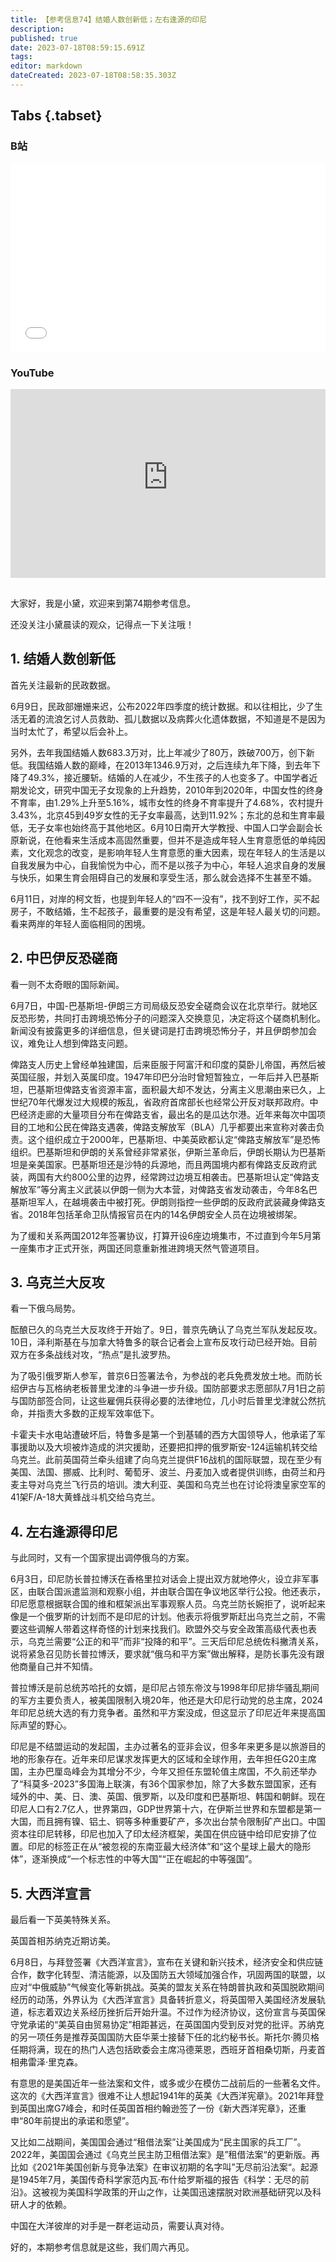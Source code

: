 ```yaml
---
title: 【参考信息74】结婚人数创新低；左右逢源的印尼
description: 
published: true
date: 2023-07-18T08:59:15.691Z
tags: 
editor: markdown
dateCreated: 2023-07-18T08:58:35.303Z
---
```


## Tabs {.tabset}
### B站
<div style="position: relative; padding: 30% 45%;">
<iframe style="position: absolute; width: 100%; height: 100%; left: 0; top: 0;" src="//player.bilibili.com/player.html?&bvid=BV1km4y1v7WG&page=1&as_wide=1&high_quality=1&danmaku=1&autoplay=0" scrolling="no" border="0" frameborder="no" framespacing="0" allowfullscreen="true"></iframe>
</div>

### YouTube
<div style="position: relative; padding: 30% 45%;">
<iframe style="position: absolute; top: 0; left: 0; width: 100%; height: 100%;" src="https://www.youtube-nocookie.com/embed/YouTubeVID" title="YouTube video player" frameborder="0" allow="accelerometer; autoplay; clipboard-write; encrypted-media; gyroscope; picture-in-picture" allowfullscreen></iframe>
</div>

## 

大家好，我是小黛，欢迎来到第74期参考信息。

还没关注小黛晨读的观众，记得点一下关注哦！

## 1. 结婚人数创新低

首先关注最新的民政数据。

6月9日，民政部姗姗来迟，公布2022年四季度的统计数据。和以往相比，少了生活无着的流浪乞讨人员救助、孤儿数据以及病葬火化遗体数据，不知道是不是因为当时太忙了，希望以后会补上。

另外，去年我国结婚人数683.3万对，比上年减少了80万，跌破700万，创下新低。我国结婚人数的巅峰，在2013年1346.9万对，之后连续九年下降，到去年下降了49.3%，接近腰斩。结婚的人在减少，不生孩子的人也变多了。中国学者近期发论文，研究中国无子女现象的上升趋势，2010年到2020年，中国女性的终身不育率，由1.29%上升至5.16%，城市女性的终身不育率提升了4.68%，农村提升3.43%，北京45到49岁女性的无子女率最高，达到11.92%；东北的总和生育率最低，无子女率也始终高于其他地区。6月10日南开大学教授、中国人口学会副会长原新说，在他看来生活成本高固然重要，但并不是造成年轻人生育意愿低的单纯因素，文化观念的改变，是影响年轻人生育意愿的重大因素，现在年轻人的生活是以自我发展为中心，自我愉悦为中心，而不是以孩子为中心，年轻人追求自身的发展与快乐，如果生育会阻碍自己的发展和享受生活，那么就会选择不生甚至不婚。

6月11日，对岸的柯文哲，也提到年轻人的“四不一没有”，找不到好工作，买不起房子，不敢结婚，生不起孩子，最重要的是没有希望，这是年轻人最关切的问题。看来两岸的年轻人面临相同的困境。

## 2. 中巴伊反恐磋商

看一则不太奇眼的国际新闻。

6月7日，中国-巴基斯坦-伊朗三方司局级反恐安全磋商会议在北京举行。就地区反恐形势，共同打击跨境恐怖分子的问题深入交换意见，决定将这个磋商机制化。新闻没有披露更多的详细信息，但关键词是打击跨境恐怖分子，并且伊朗参加会议，难免让人想到俾路支问题。

俾路支人历史上曾经单独建国，后来臣服于阿富汗和印度的莫卧儿帝国，再然后被英国征服，并划入英属印度。1947年印巴分治时曾短暂独立，一年后并入巴基斯坦，巴基斯坦俾路支省资源丰富，面积最大却不发达，分离主义思潮由来已久，上世纪70年代爆发过大规模的叛乱，省政府首席部长也经常公开反对联邦政府。中巴经济走廊的大量项目分布在俾路支省，最出名的是瓜达尔港。近年来每次中国项目的工地和公民在俾路支遇袭，俾路支解放军（BLA）几乎都要出来宣称对袭击负责。这个组织成立于2000年，巴基斯坦、中美英欧都认定“俾路支解放军”是恐怖组织。巴基斯坦和伊朗的关系曾经非常紧张，伊斯兰革命后，伊朗长期认为巴基斯坦是亲美国家。巴基斯坦还是沙特的兵源地，而且两国境内都有俾路支反政府武装，两国有大约800公里的边界，经常跨过边境互相袭击。巴基斯坦认定“俾路支解放军”等分离主义武装以伊朗一侧为大本营，对俾路支省发动袭击，今年8名巴基斯坦军人，在越境袭击中被打死。伊朗则指控一些伊朗的反政府武装藏身俾路支省。2018年包括革命卫队情报官员在内的14名伊朗安全人员在边境被绑架。

为了缓和关系两国2012年签署协议，打算开设6座边境集市，不过直到今年5月第一座集市才正式开张，两国还同意重新推进跨境天然气管道项目。

## 3. 乌克兰大反攻

看一下俄乌局势。

酝酿已久的乌克兰大反攻终于开始了。9日，普京先确认了乌克兰军队发起反攻。10日，泽利斯基在与加拿大特鲁多的联合记者会上宣布反攻行动已经开始。目前双方在多条战线对攻，“热点”是扎波罗热。

为了吸引俄罗斯人参军，普京6日签署法令，为参战的老兵免费发放土地。而防长绍伊古与瓦格纳老板普里戈津的斗争进一步升级。国防部要求志愿部队7月1日之前与国防部签合同，让这些雇佣兵获得必要的法律地位，几小时后普里戈津就公然抗命，并指责大多数的正规军效率低下。

卡霍夫卡水电站遭破坏后，特鲁多是第一个到基辅的西方大国领导人，他承诺了军事援助以及大坝被炸造成的洪灾援助，还要把扣押的俄罗斯安-124运输机转交给乌克兰。此前英国荷兰牵头组建了向乌克兰提供F16战机的国际联盟，现在至少有美国、法国、挪威、比利时、葡萄牙、波兰、丹麦加入或者提供训练，由荷兰和丹麦主导对乌克兰飞行员的培训。澳大利亚、美国和乌克兰也在讨论将澳皇家空军的41架F/A-18大黄蜂战斗机交给乌克兰。

## 4. 左右逢源得印尼

与此同时，又有一个国家提出调停俄乌的方案。

6月3日，印尼防长普拉博沃在香格里拉对话会上提出双方就地停火，设立非军事区，由联合国派遣监测和观察小组，并由联合国在争议地区举行公投。他还表示，印尼愿意根据联合国的维和框架派出军事观察人员。乌克兰防长婉拒了，说听起来像是一个俄罗斯的计划而不是印尼的计划。他表示将俄罗斯赶出乌克兰之前，不需要这些调解人带着这样奇怪的计划来找我们。欧盟外交与安全政策高级代表也表示，乌克兰需要“公正的和平”而非“投降的和平”。三天后印尼总统佐科撇清关系，说将紧急召见防长普拉博沃，要求就“俄乌和平方案”做出解释，是防长事先没有跟他商量自己并不知情。

普拉博沃是前总统苏哈托的女婿，是印尼占领东帝汶与1998年印尼排华骚乱期间的军方主要负责人，被美国限制入境20年，他还是大印尼行动党的总主席，2024年印尼总统大选的有力竞争者。虽然和平方案没成，但这显示了印尼近年来提高国际声望的野心。

印尼是不结盟运动的发起国，主办过著名的亚非会议，但多年来更多是以旅游目的地的形象存在。近年来印尼谋求发挥更大的区域和全球作用，去年担任G20主席国，主办巴厘岛峰会为其增分不少，今年又担任东盟轮值主席国，不久前还举办了“科莫多-2023”多国海上联演，有36个国家参加，除了大多数东盟国家，还有域外的中、美、日、澳、英国、俄罗斯，以及印度和巴基斯坦、韩国和朝鲜。现在印尼人口有2.7亿人，世界第四，GDP世界第十六，在伊斯兰世界和东盟都是第一大国，而且拥有镍、铝土、铜等多种重要矿产，多次出台禁令限制矿产出口。中国资本往印尼转移，印尼也加入了印太经济框架，美国在供应链中给印尼安排了位置。印尼的标签正在从“被忽视的东南亚最大经济体”和“这个星球上最大的隐形体”，逐渐换成“一个标志性的中等大国”“正在崛起的中等强国”。

## 5. 大西洋宣言

最后看一下英美特殊关系。

英国首相苏纳克近期访美。

6月8日，与拜登签署《大西洋宣言》，宣布在关键和新兴技术，经济安全和供应链合作，数字化转型、清洁能源，以及国防五大领域加强合作，巩固两国的联盟，以应对“中俄威胁”气候变化等新挑战。英美的盟友关系在特朗普执政和英国脱欧期间经历的动荡，外界认为《大西洋宣言》具备转折意义，将英国带入美国经济发展轨道，标志着双边关系经历挫折后开始升温。不过作为经济协议，这份宣言与英国保守党承诺的“美英自由贸易协定”相距甚远，在英国国内受到反对党的批评。苏纳克的另一项任务是推荐英国国防大臣华莱士接替下任的北约秘书长。斯托尔·腾贝格任期将满，现在的热门人选包括欧委会主席冯德莱恩，西班牙首相桑切斯，丹麦首相弗雷泽·里克森。

有意思的是美国近年一些法案和文件，或多或少在模仿二战前后的一些著名文件。这次的《大西洋宣言》很难不让人想起1941年的英美《大西洋宪章》。2021年拜登到英国出席G7峰会，和时任英国首相约翰逊签了一份《新大西洋宪章》，还重申“80年前提出的承诺和愿望”。

又比如二战期间，美国国会通过“租借法案”让美国成为“民主国家的兵工厂”。2022年，美国国会通过《乌克兰民主防卫租借法案》是”租借法案“的更新版。再比如《2021年美国创新与竞争法案》在审议初期的名字叫”无尽前沿法案“。起源是1945年7月，美国传奇科学家范内瓦·布什给罗斯福的报告《科学：无尽的前沿》。这被视为美国科学政策的开山之作，让美国迅速摆脱对欧洲基础研究以及科研人才的依赖。

中国在大洋彼岸的对手是一群老运动员，需要认真对待。

好的，本期参考信息就是这些，我们周六再见。

